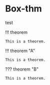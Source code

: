 # Box-thm

test

!!! theorem

    This is a theorem.

!!! theorem "A"

    This is a theorem.

??? theorem "B"

    This is a theorem.